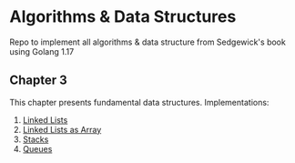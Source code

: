 # Algorithms & Data Structures

Repo to implement all algorithms &amp; data structure from Sedgewick's book using Golang 1.17

## Chapter 3

This chapter presents fundamental data structures.
Implementations:

1. [Linked Lists](https://github.com/aldebap/algorithms_dataStructs/tree/main/chapter_3/linkedList)
2. [Linked Lists as Array](https://github.com/aldebap/algorithms_dataStructs/tree/main/chapter_3/linkedList)
3. [Stacks](https://github.com/aldebap/algorithms_dataStructs/tree/main/chapter_3/stack)
4. [Queues](https://github.com/aldebap/algorithms_dataStructs/tree/main/chapter_3/queue)
